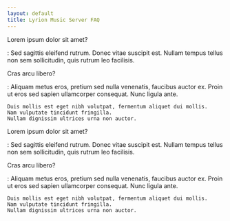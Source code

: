 ```yaml
---
layout: default
title: Lyrion Music Server FAQ
---
```


Lorem ipsum dolor sit amet?

:   Sed sagittis eleifend rutrum. Donec vitae suscipit est. Nullam tempus
    tellus non sem sollicitudin, quis rutrum leo facilisis.

Cras arcu libero?

:   Aliquam metus eros, pretium sed nulla venenatis, faucibus auctor ex. Proin
    ut eros sed sapien ullamcorper consequat. Nunc ligula ante.

    Duis mollis est eget nibh volutpat, fermentum aliquet dui mollis.
    Nam vulputate tincidunt fringilla.
    Nullam dignissim ultrices urna non auctor.

Lorem ipsum dolor sit amet?

:   Sed sagittis eleifend rutrum. Donec vitae suscipit est. Nullam tempus
    tellus non sem sollicitudin, quis rutrum leo facilisis.

Cras arcu libero?

:   Aliquam metus eros, pretium sed nulla venenatis, faucibus auctor ex. Proin
    ut eros sed sapien ullamcorper consequat. Nunc ligula ante.

    Duis mollis est eget nibh volutpat, fermentum aliquet dui mollis.
    Nam vulputate tincidunt fringilla.
    Nullam dignissim ultrices urna non auctor.

